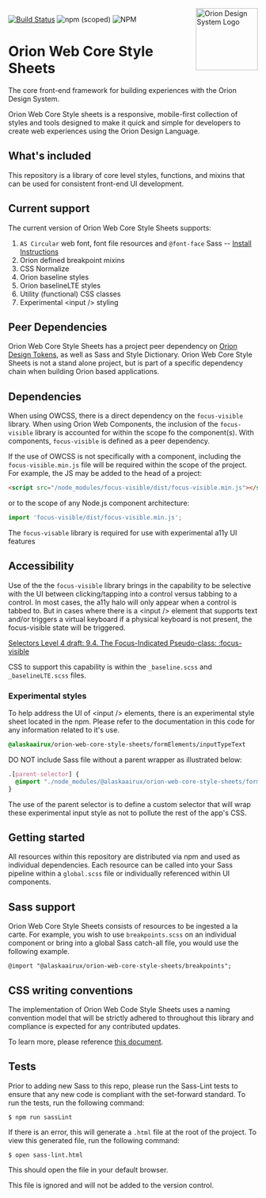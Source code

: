<img src="https://resource.alaskaair.net/-/media/2C1969F8FB244C919205CD48429C13AC" alt="Orion Design System Logo" title="Be the change you want to see" width="125" align="right" />

[![Build Status](https://travis-ci.org/AlaskaAirlines/OrionWebCoreStyleSheets.svg?branch=master)](https://travis-ci.org/AlaskaAirlines/OrionWebCoreStyleSheets)
![npm (scoped)](https://img.shields.io/npm/v/@alaskaairux/orion-web-core-style-sheets.svg?color=orange)
![NPM](https://img.shields.io/npm/l/@alaskaairux/orion-web-core-style-sheets.svg?color=blue)

# Orion Web Core Style Sheets

The core front-end framework for building experiences with the Orion Design System.

Orion Web Core Style sheets is a responsive, mobile-first collection of styles and tools designed to make it quick and simple for developers to create web experiences using the Orion Design Language.

## What's included

This repository is a library of core level styles, functions, and mixins that can be used for consistent front-end UI development.

## Current support

The current version of Orion Web Core Style Sheets supports:

1. `AS Circular` web font, font file resources and `@font-face` Sass -- [Install Instructions](https://github.com/AlaskaAirlines/OrionWebCoreStyleSheets/blob/master/docs/howToUseFonts.md)
1. Orion defined breakpoint mixins
1. CSS Normalize
1. Orion baseline styles
1. Orion baselineLTE styles
1. Utility (functional) CSS classes
1. Experimental \<input /> styling

## Peer Dependencies

Orion Web Core Style Sheets has a project peer dependency on [Orion Design Tokens](https://github.com/AlaskaAirlines/OrionDesignTokens), as well as Sass and Style Dictionary. Orion Web Core Style Sheets is not a stand alone project, but is part of a specific dependency chain when building Orion based applications.

## Dependencies

When using OWCSS, there is a direct dependency on the `focus-visible` library. When using Orion Web Components, the inclusion of the `focus-visible` library is accounted for within the scope fo the component(s). With components, `focus-visible` is defined as a peer dependency.

If the use of OWCSS is not specifically with a component, including the `focus-visible.min.js` file will be required within the scope of the project. For example, the JS may be added to the head of a project:

```html
<script src="/node_modules/focus-visible/dist/focus-visible.min.js"></script>
```

or to the scope of any Node.js component architecture:

```javascript
import 'focus-visible/dist/focus-visible.min.js';
```

The `focus-visable` library is required for use with experimental a11y UI features

## Accessibility

Use of the the `focus-visible` library brings in the capability to be selective with the UI between clicking/tapping into a control versus tabbing to a control. In most cases, the a11y halo will only appear when a control is tabbed to. But in cases where there is a \<input /> element that supports text and/or triggers a virtual keyboard if a physical keyboard is not present, the focus-visible state will be triggered.

[Selectors Level 4 draft: 9.4. The Focus-Indicated Pseudo-class: :focus-visible](https://drafts.csswg.org/selectors-4/#the-focus-visible-pseudo)

CSS to support this capability is within the `_baseline.scss` and `_baselineLTE.scss` files.

### Experimental styles

To help address the UI of \<input /> elements, there is an experimental style sheet located in the npm. Please refer to the documentation in this code for any information related to it's use.

```scss
@alaskaairux/orion-web-core-style-sheets/formElements/inputTypeText
```

DO NOT include Sass file without a parent wrapper as illustrated below:

```scss
.[parent-selector] {
  @import "./node_modules/@alaskaairux/orion-web-core-style-sheets/formElements/inputTypeText";
}
```

The use of the parent selector is to define a custom selector that will wrap these experimental input style as not to pollute the rest of the app's CSS.

## Getting started

All resources within this repository are distributed via npm and used as individual dependencies. Each resource can be called into your Sass pipeline within a `global.scss` file or individually referenced within UI components.

## Sass support

Orion Web Core Style Sheets consists of resources to be ingested a la carte. For example, you wish to use `breakpoints.scss` on an individual component or bring into a global Sass catch-all file, you would use the following example.

```
@import "@alaskaairux/orion-web-core-style-sheets/breakpoints";
```

## CSS writing conventions

The implementation of Orion Web Code Style Sheets uses a naming convention model that will be strictly adhered to throughout this library and compliance is expected for any contributed updates.

To learn more, please reference [this document](https://github.com/AlaskaAirlines/OrionWebCoreStyleSheets/blob/master/docs/cssConventions.md).

## Tests

Prior to adding new Sass to this repo, please run the Sass-Lint tests to ensure that any new code is compliant with the set-forward standard. To run the tests, run the following command:

```
$ npm run sassLint
```

If there is an error, this will generate a `.html` file at the root of the project. To view this generated file, run the following command:

```
$ open sass-lint.html
```

This should open the file in your default browser.

This file is ignored and will not be added to the version control.
